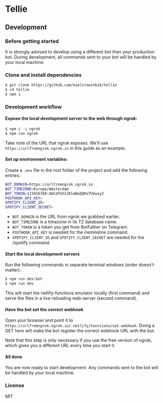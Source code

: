 # Tellie

## Development

### Before getting started

It is strongly advised to develop using a different bot than your production bot. During development, all commands sent to your bot will be handled by your local machine.

### Clone and install dependencies

```sh
$ git clone https://github.com/nielsrowinbik/tellie
$ cd tellie
$ npm i
```

### Development workflow

#### Expose the local development server to the web through ngrok:

```sh
$ npm i -g ngrok
$ npm run ngrok
```

Take note of the URL that ngrok exposes. We'll use `https://urlfromngrok.ngrok.io` in this guide as an example.

#### Set up environment variables:

Create a `.env` file in the root folder of the project and add the following entries:

```sh
BOT_DOMAIN=https://urlfromngrok.ngrok.io
BOT_TIMEZONE=Europe/Amsterdam
BOT_TOKEN=123456789:AbCdfGhIJKlmNoQQRsTUVwxyZ
POSTHOOK_API_KEY=
SPOTIFY_CLIENT_ID=
SPOTIFY_CLIENT_SECRET=
```

 - `BOT_DOMAIN` is the URL from ngrok we grabbed earlier.
 - `BOT_TIMEZONE` is a timezone in its TZ database name.
 - `BOT_TOKEN` is a token you get from BotFather on Telegram.
 - `POSTHOOK_API_KEY` is needed for the /remindme command.
 - `SPOTIFY_CLIENT_ID` and `SPOTIFY_CLIENT_SECRET` are needed for the /spotify command.

#### Start the local development servers

Run the following commands in separate terminal windows (order doesn't matter):

```sh
$ npm run dev:bot
$ npm run dev
```

This will start the netlify-functions emulator locally (first command) and serve the files in a live-reloading web-server (second command).


#### Have the bot set the correct webhook

Open your browser and point it to `https://urlfromngrok.ngrok.io/.netlify/functions/set-webhook`. Doing a GET here will make the bot register the correct webhook URL with the bot.

Note that this step is only necessary if you use the free version of ngrok, which gives you a different URL every time you start it.

#### All done

You are now ready to start development. Any commands sent to the bot will be handled by your local machine.


### License

MIT
